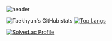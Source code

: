 ![header](https://capsule-render.vercel.app/api?&type=waving&color=gradient&height=180&text=Taekhyun&animation=fadeIn&fontAlignY=30&desc=Always%20Be%20improving.&descAlignY=55&descAlign=65&fontColor=black)

![Taekhyun's GitHub stats](https://github-readme-stats.vercel.app/api?username=tmsksfh2012&&show_icons=true&theme=vue)
[![Top Langs](https://github-readme-stats.vercel.app/api/top-langs/?username=tmsksfh2012&layout=compact&theme=vue&langs_count=8)](https://github.com/anuraghazra/github-readme-stats)

[![Solved.ac Profile](http://mazassumnida.wtf/api/v2/generate_badge?boj=tmsksfh2012)](https://solved.ac/tmsksfh2012/)
